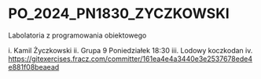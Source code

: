 # PO_2024_PN1830_ZYCZKOWSKI
Labolatoria z programowania obiektowego

i. Kamil Życzkowski
ii. Grupa 9 Poniedziałek 18:30
iii. Lodowy koczkodan
iv. https://gitexercises.fracz.com/committer/161ea4e4a3440e3e2537678ede4e881f08beaead
